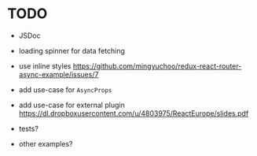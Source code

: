 # TODO

- JSDoc
- loading spinner for data fetching
- use inline styles https://github.com/mingyuchoo/redux-react-router-async-example/issues/7
- add use-case for `AsyncProps`
- add use-case for external plugin https://dl.dropboxusercontent.com/u/4803975/ReactEurope/slides.pdf

- tests?
- other examples?
